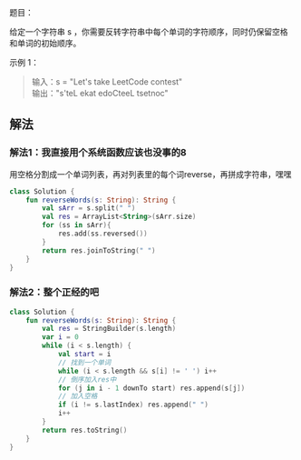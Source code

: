 题目：

给定一个字符串 s ，你需要反转字符串中每个单词的字符顺序，同时仍保留空格和单词的初始顺序。

示例 1：

>输入：s = "Let's take LeetCode contest"  
输出："s'teL ekat edoCteeL tsetnoc"

## 解法
### 解法1：我直接用个系统函数应该也没事的8

用空格分割成一个单词列表，再对列表里的每个词reverse，再拼成字符串，嘿嘿

```kotlin
class Solution {
    fun reverseWords(s: String): String {
        val sArr = s.split(" ")
        val res = ArrayList<String>(sArr.size)
        for (ss in sArr){
            res.add(ss.reversed())
        }
        return res.joinToString(" ")
    }
}
```

### 解法2：整个正经的吧

```kotlin
class Solution {
    fun reverseWords(s: String): String {
        val res = StringBuilder(s.length)
        var i = 0
        while (i < s.length) {
            val start = i
            // 找到一个单词
            while (i < s.length && s[i] != ' ') i++
            // 倒序加入res中
            for (j in i - 1 downTo start) res.append(s[j])
            // 加入空格
            if (i != s.lastIndex) res.append(" ")
            i++
        }
        return res.toString()
    }
}
```
